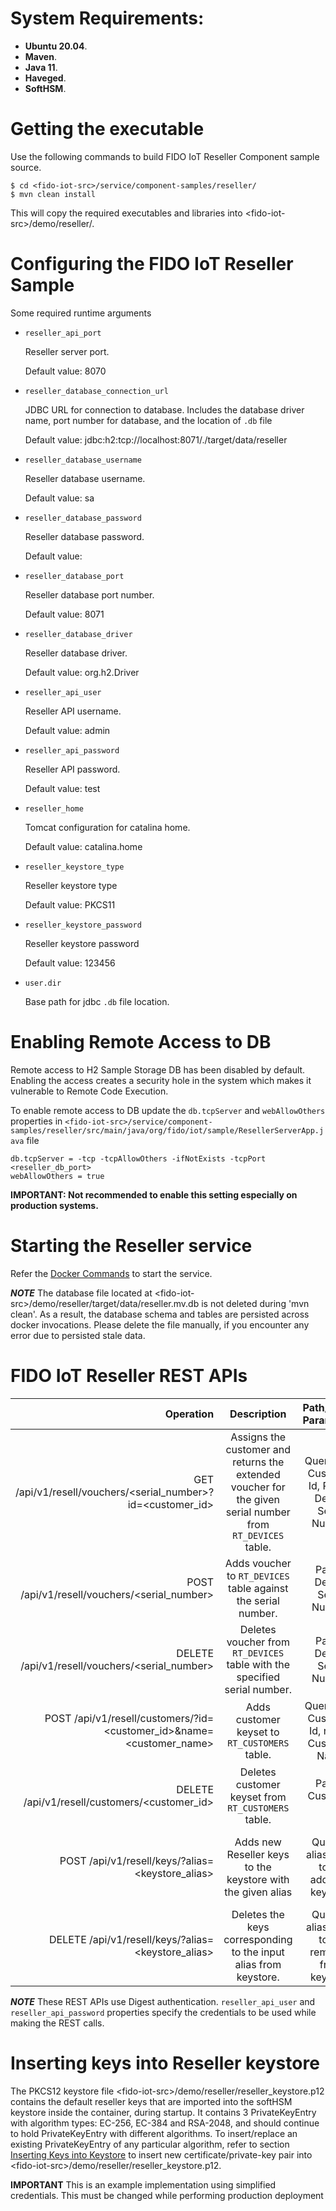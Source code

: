 # System Requirements:

* **Ubuntu 20.04**.
* **Maven**.
* **Java 11**.
* **Haveged**.
* **SoftHSM**.

# Getting the executable

Use the following commands to build FIDO IoT Reseller Component sample source.
```
$ cd <fido-iot-src>/service/component-samples/reseller/
$ mvn clean install
```

This will copy the required executables and libraries into \<fido-iot-src\>/demo/reseller/.

# Configuring the FIDO IoT Reseller Sample

Some required runtime arguments

- `reseller_api_port`

  Reseller server port.

  Default value: 8070

- `reseller_database_connection_url`

  JDBC URL for connection to database. Includes the database driver name, port number for database, and the location of `.db` file

  Default value: jdbc:h2:tcp://localhost:8071/./target/data/reseller

- `reseller_database_username`

  Reseller database username.

  Default value: sa

- `reseller_database_password`

  Reseller database password.

  Default value: <no-password>

- `reseller_database_port`

  Reseller database port number.

  Default value: 8071

- `reseller_database_driver`

  Reseller database driver.

  Default value: org.h2.Driver

- `reseller_api_user`

  Reseller API username.

  Default value: admin

- `reseller_api_password`

  Reseller API password.

  Default value: test

- `reseller_home`

  Tomcat configuration for catalina home.

  Default value: catalina.home

- `reseller_keystore_type`

  Reseller keystore type

  Default value: PKCS11

- `reseller_keystore_password`

  Reseller keystore password

  Default value: 123456

- `user.dir`

  Base path for jdbc `.db` file location.

# Enabling Remote Access to DB

Remote access to H2 Sample Storage DB has been disabled by default. Enabling the access creates a security hole in the system which makes it vulnerable to Remote Code Execution.

To enable remote access to DB update the `db.tcpServer` and `webAllowOthers` properties in `<fido-iot-src>/service/component-samples/reseller/src/main/java/org/fido/iot/sample/ResellerServerApp.java` file

```
db.tcpServer = -tcp -tcpAllowOthers -ifNotExists -tcpPort <reseller_db_port>
webAllowOthers = true
```

**IMPORTANT: Not recommended to enable this setting especially on production systems.**

# Starting the Reseller service

Refer the [Docker Commands](../README.md/#docker-commands) to start the service.

***NOTE*** The database file located at \<fido-iot-src\>/demo/reseller/target/data/reseller.mv.db is not deleted during 'mvn clean'. As a result, the database schema and tables are persisted across docker invocations. Please delete the file manually, if you encounter any error due to persisted stale data.

# FIDO IoT Reseller REST APIs

| Operation                      | Description                        | Path/Query Parameters    | Content Type   |Request Body  | Response Body |
| ------------------------------:|:----------------------------------:|:------------------------:|:--------------:|-------------:|--------------:|
| GET /api/v1/resell/vouchers/<serial_number>?id=<customer_id> | Assigns the customer and returns the extended voucher for the given serial number from `RT_DEVICES` table. | Query - id: Customer Id, Path - Device Serial Number | | | Ownership voucher |
| POST /api/v1/resell/vouchers/<serial_number> | Adds voucher to `RT_DEVICES` table against the serial number. | Path - Device Serial Number | application/cbor | Ownership voucher | |
| DELETE /api/v1/resell/vouchers/<serial_number> | Deletes voucher from `RT_DEVICES` table with the specified serial number. | Path - Device Serial Number | | | |
| POST /api/v1/resell/customers/?id=<customer_id>&name=<customer_name> | Adds customer keyset to `RT_CUSTOMERS` table. | Query - id: Customer Id, name: Customer Name | text/plain; charset=us-ascii | Customer PEM formatted Public keys | |
| DELETE /api/v1/resell/customers/<customer_id> | Deletes customer keyset from `RT_CUSTOMERS` table. | Path - Customer Id | | | |
| POST /api/v1/resell/keys/?alias=<keystore_alias> | Adds new Reseller keys to the keystore with the given alias | Query - alias: Alias to be added in keystore | | PEM formatted certificate and private key | |
| DELETE /api/v1/resell/keys/?alias=<keystore_alias> | Deletes the keys corresponding to the input alias from keystore. | Query - alias: Alias to be removed from keystore | | | |

***NOTE*** These REST APIs use Digest authentication. `reseller_api_user` and `reseller_api_password` properties specify the credentials to be used while making the REST calls.

# Inserting keys into Reseller keystore

The PKCS12 keystore file \<fido-iot-src\>/demo/reseller/reseller_keystore.p12 contains the default reseller keys that are imported into the softHSM keystore inside the container, during startup. It contains 3 PrivateKeyEntry with algorithm types: EC-256, EC-384 and RSA-2048, and should continue to hold PrivateKeyEntry with different algorithms. To insert/replace an existing PrivateKeyEntry of any particular algorithm, refer to section [Inserting Keys into Keystore](../README.md/#inserting-keys-into-keystore) to insert new certificate/private-key pair into \<fido-iot-src\>/demo/reseller/reseller_keystore.p12.

**IMPORTANT** This is an example implementation using simplified credentials. This must be changed while performing production deployment